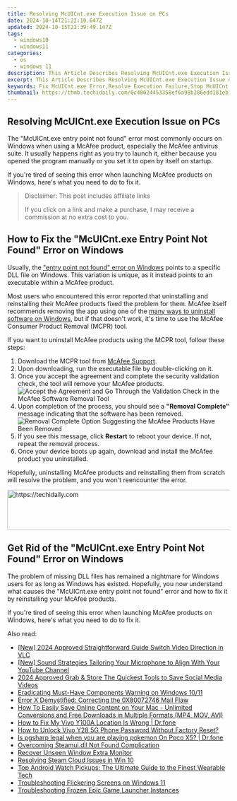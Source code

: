 ```yaml
---
title: Resolving McUICnt.exe Execution Issue on PCs
date: 2024-10-14T21:22:10.647Z
updated: 2024-10-15T22:39:49.147Z
tags:
  - windows10
  - windows11
categories:
  - os
  - windows 11
description: This Article Describes Resolving McUICnt.exe Execution Issue on PCs
excerpt: This Article Describes Resolving McUICnt.exe Execution Issue on PCs
keywords: Fix McUICnt.exe Error,Resolve Execution Failure,Stop McUICnt Malware,End McUICnt Processing,Disable McUICnt Errors,Uninstall McUICnt Files,Eliminate PC McUICnt Issue
thumbnail: https://thmb.techidaily.com/0c48024453358ef6a98b286edd181eb113a17b3521d6666287ecd3868dbe5cda.jpg
---
```


## Resolving McUICnt.exe Execution Issue on PCs

 The "McUICnt.exe entry point not found" error most commonly occurs on Windows when using a McAfee product, especially the McAfee antivirus suite. It usually happens right as you try to launch it, either because you opened the program manually or you set it to open by itself on startup.

 If you're tired of seeing this error when launching McAfee products on Windows, here's what you need to do to fix it.

>  Disclaimer: This post includes affiliate links
>
>  If you click on a link and make a purchase, I may receive a commission at no extra cost to you.
>

## How to Fix the "McUICnt.exe Entry Point Not Found" Error on Windows

 Usually, the ["entry point not found" error on Windows](https://www.makeuseof.com/entry-point-not-found-error-windows/) points to a specific DLL file on Windows. This variation is unique, as it instead points to an executable within a McAfee product.

 Most users who encountered this error reported that uninstalling and reinstalling their McAfee products fixed the problem for them. McAfee itself recommends removing the app using one of the [many ways to uninstall software on Windows](https://www.makeuseof.com/windows-11-different-ways-to-uninstall-software/), but if that doesn't work, it's time to use the McAfee Consumer Product Removal (MCPR) tool.

 If you want to uninstall McAfee products using the MCPR tool, follow these steps:

1. Download the MCPR tool from [McAfee Support](https://www.mcafee.com/support/?articleId=TS101331&page=shell&shell=article-view).
2. Upon downloading, run the executable file by double-clicking on it.
3. Once you accept the agreement and complete the security validation check, the tool will remove your McAfee products.  
![Accept the Agreement and Go Through the Validation Check in the McAfee Software Removal Tool](https://static1.makeuseofimages.com/wordpress/wp-content/uploads/2023/08/2-2.jpg)
4. Upon completion of the process, you should see a **"Removal Complete"** message indicating that the software has been removed.  
![Removal Complete Option Suggesting the McAfee Products Have Been Removed](https://static1.makeuseofimages.com/wordpress/wp-content/uploads/2023/08/3-2.jpg)
5. If you see this message, click **Restart** to reboot your device. If not, repeat the removal process.
6. Once your device boots up again, download and install the McAfee product you uninstalled.

 Hopefully, uninstalling McAfee products and reinstalling them from scratch will resolve the problem, and you won't reencounter the error.

<!-- affiliate ads begin -->
<a href="https://appsumo.8odi.net/c/5597632/2075475/7443" target="_top" id="2075475">
  <img src="//a.impactradius-go.com/display-ad/7443-2075475" border="0" alt="https://techidaily.com" width="728" height="90"/>
</a>
<img height="0" width="0" src="https://appsumo.8odi.net/i/5597632/2075475/7443" style="position:absolute;visibility:hidden;" border="0" />
<!-- affiliate ads end -->

## Get Rid of the "McUICnt.exe Entry Point Not Found" Error on Windows

 The problem of missing DLL files has remained a nightmare for Windows users for as long as Windows has existed. Hopefully, you now understand what causes the "McUICnt.exe entry point not found" error and how to fix it by reinstalling your McAfee products.

 If you're tired of seeing this error when launching McAfee products on Windows, here's what you need to do to fix it.

<ins class="adsbygoogle"
      style="display:block"
      data-ad-client="ca-pub-7571918770474297"
      data-ad-slot="8358498916"
      data-ad-format="auto"
      data-full-width-responsive="true"></ins>
    

<span class="atpl-alsoreadstyle">Also read:</span>
<div><ul>
<li><a href="https://on-screen-recording.techidaily.com/new-2024-approved-straightforward-guide-switch-video-direction-in-vlc/"><u>[New] 2024 Approved Straightforward Guide Switch Video Direction in VLC</u></a></li>
<li><a href="https://youtube-sure.techidaily.com/ound-strategies-tailoring-your-microphone-to-align-with-your-youtube-channel/"><u>[New] Sound Strategies Tailoring Your Microphone to Align With Your YouTube Channel</u></a></li>
<li><a href="https://facebook-video-content.techidaily.com/2024-approved-grab-and-store-the-quickest-tools-to-save-social-media-videos/"><u>2024 Approved Grab & Store The Quickest Tools to Save Social Media Videos</u></a></li>
<li><a href="https://win11.techidaily.com/eradicating-must-have-components-warning-on-windows-1011/"><u>Eradicating Must-Have Components Warning on Windows 10/11</u></a></li>
<li><a href="https://win11.techidaily.com/error-x-demystified-correcting-the-0x80072746-mail-flaw/"><u>Error X Demystified: Correcting the 0X80072746 Mail Flaw</u></a></li>
<li><a href="https://fox-useful.techidaily.com/how-to-easily-save-online-content-on-your-mac-unlimited-conversions-and-free-downloads-in-multiple-formats-mp4-mov-avi/"><u>How To Easily Save Online Content on Your Mac - Unlimited Conversions and Free Downloads in Multiple Formats (MP4, MOV, AVI)</u></a></li>
<li><a href="https://fake-location.techidaily.com/how-to-fix-my-vivo-y100a-location-is-wrong-drfone-by-drfone-virtual-android/"><u>How to Fix My Vivo Y100A Location Is Wrong | Dr.fone</u></a></li>
<li><a href="https://unlock-android.techidaily.com/how-to-unlock-vivo-y28-5g-phone-password-without-factory-reset-by-drfone-android/"><u>How to Unlock Vivo Y28 5G Phone Password Without Factory Reset?</u></a></li>
<li><a href="https://fake-location.techidaily.com/is-pgsharp-legal-when-you-are-playing-pokemon-on-poco-x5-drfone-by-drfone-virtual-android/"><u>Is pgsharp legal when you are playing pokemon On Poco X5? | Dr.fone</u></a></li>
<li><a href="https://win11.techidaily.com/overcoming-steamuidll-not-found-complication/"><u>Overcoming Steamui.dll Not Found Complication</u></a></li>
<li><a href="https://win11.techidaily.com/recover-unseen-window-extra-monitor/"><u>Recover Unseen Window Extra Monitor</u></a></li>
<li><a href="https://win11.techidaily.com/resolving-steam-cloud-issues-in-win-10/"><u>Resolving Steam Cloud Issues in Win 10</u></a></li>
<li><a href="https://buynow-marvelous.techidaily.com/top-android-watch-pickups-the-ultimate-guide-to-the-finest-wearable-tech/"><u>Top Android Watch Pickups: The Ultimate Guide to the Finest Wearable Tech</u></a></li>
<li><a href="https://win11.techidaily.com/troubleshooting-flickering-screens-on-windows-11/"><u>Troubleshooting Flickering Screens on Windows 11</u></a></li>
<li><a href="https://win11.techidaily.com/troubleshooting-frozen-epic-game-launcher-instances/"><u>Troubleshooting Frozen Epic Game Launcher Instances</u></a></li>
</ul></div>

